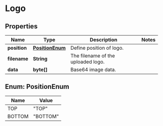 

# Logo

## Properties

Name | Type | Description | Notes
------------ | ------------- | ------------- | -------------
**position** | [**PositionEnum**](#PositionEnum) | Define position of logo. | 
**filename** | **String** | The filename of the uploaded logo. | 
**data** | **byte[]** | Base64 image data. | 



## Enum: PositionEnum

Name | Value
---- | -----
TOP | &quot;TOP&quot;
BOTTOM | &quot;BOTTOM&quot;



